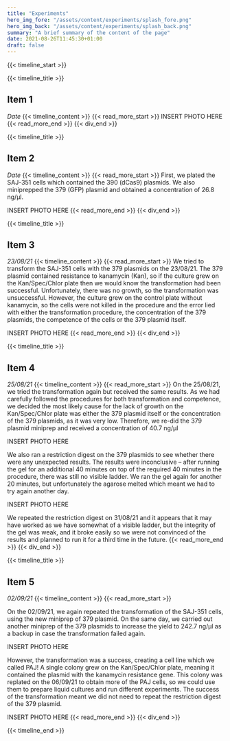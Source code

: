 ```yaml
---
title: "Experiments"
hero_img_fore: "/assets/content/experiments/splash_fore.png"
hero_img_back: "/assets/content/experiments/splash_back.png"
summary: "A brief summary of the content of the page"
date: 2021-08-26T11:45:30+01:00
draft: false
---
```



{{< timeline_start >}}



{{< timeline_title >}}
## Item 1
*Date*
{{< timeline_content >}}
{{< read_more_start >}}
INSERT PHOTO HERE
{{< read_more_end >}}
{{< div_end >}}



{{< timeline_title >}}
## Item 2
*Date*
{{< timeline_content >}}
{{< read_more_start >}}
First, we plated the SAJ-351 cells which contained the 390 (dCas9) plasmids. We
also miniprepped the 379 (GFP) plasmid and obtained a concentration of 26.8
ng/µl.

INSERT PHOTO HERE
{{< read_more_end >}}
{{< div_end >}}


{{< timeline_title >}}
## Item 3
*23/08/21*
{{< timeline_content >}}
{{< read_more_start >}}
We tried to transform the SAJ-351 cells with the 379 plasmids on the 23/08/21.
The 379 plasmid contained resistance to kanamycin (Kan), so if the culture grew
on the Kan/Spec/Chlor plate then we would know the transformation had been
successful. Unfortunately, there was no growth, so the transformation was
unsuccessful. However, the culture grew on the control plate without kanamycin,
so the cells were not killed in the procedure and the error lied with either the
transformation procedure, the concentration of the 379 plasmids, the competence
of the cells or the 379 plasmid itself.

INSERT PHOTO HERE
{{< read_more_end >}}
{{< div_end >}}


{{< timeline_title >}}
## Item 4
*25/08/21*
{{< timeline_content >}}
{{< read_more_start >}}
On the 25/08/21, we tried the transformation again but received the same
results. As we had carefully followed the procedures for both transformation and
competence, we decided the most likely cause for the lack of growth on the
Kan/Spec/Chlor plate was either the 379 plasmid itself or the concentration of
the 379 plasmids, as it was very low. Therefore, we re-did the 379 plasmid
miniprep and received a concentration of 40.7 ng/µl

INSERT PHOTO HERE

We also ran a restriction digest on the 379 plasmids to see whether there were
any unexpected results. The results were inconclusive – after running the gel
for an additional 40 minutes on top of the required 40 minutes in the procedure,
there was still no visible ladder. We ran the gel again for another 20 minutes,
but unfortunately the agarose melted which meant we had to try again another
day.

INSERT PHOTO HERE

We repeated the restriction digest on 31/08/21 and it appears that it may have
worked as we have somewhat of a visible ladder, but the integrity of the gel was
weak, and it broke easily so we were not convinced of the results and planned to
run it for a third time in the future.
{{< read_more_end >}}
{{< div_end >}}


{{< timeline_title >}}
## Item 5
*02/09/21*
{{< timeline_content >}}
{{< read_more_start >}}

On the 02/09/21, we again repeated the transformation of the SAJ-351 cells,
using the new miniprep of 379 plasmid. On the same day, we carried out another
miniprep of the 379 plasmids to increase the yield to 242.7 ng/µl as a backup in
case the transformation failed again.

INSERT PHOTO HERE

However, the transformation was a success, creating a cell line which we called
PAJ! A single colony grew on the Kan/Spec/Chlor plate, meaning it contained the
plasmid with the kanamycin resistance gene. This colony was replated on the
06/09/21 to obtain more of the PAJ cells, so we could use them to prepare liquid
cultures and run different experiments. The success of the transformation meant
we did not need to repeat the restriction digest of the 379 plasmid.

INSERT PHOTO HERE
{{< read_more_end >}}
{{< div_end >}}


{{< timeline_end >}}
